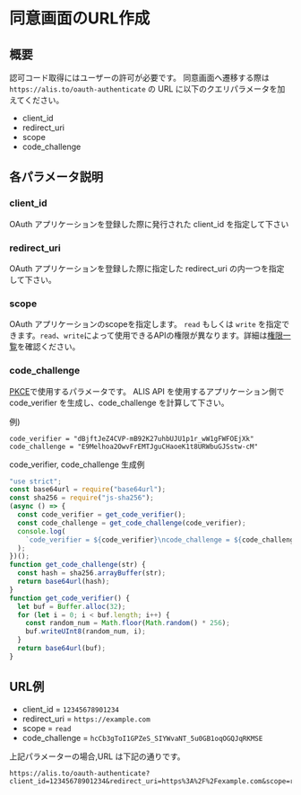 # 同意画面のURL作成

## 概要

認可コード取得にはユーザーの許可が必要です。
同意画面へ遷移する際は `https://alis.to/oauth-authenticate` の URL に以下のクエリパラメータを加えてください。

* client_id
* redirect_uri
* scope
* code_challenge

## 各パラメータ説明

### client_id

OAuth アプリケーションを登録した際に発行された client_id を指定して下さい

### redirect_uri

OAuth アプリケーションを登録した際に指定した redirect_uri の内一つを指定して下さい。

### scope

OAuth アプリケーションのscopeを指定します。
`read` もしくは `write` を指定できます。`read`、`write`によって使用できるAPIの権限が異なります。詳細は[権限一覧](/scopes/)を確認ください。

### code_challenge

[PKCE](https://tools.ietf.org/html/rfc7636#appendix-B)で使用するパラメータです。
ALIS API を使用するアプリケーション側で code_verifier を生成し、code_challenge を計算して下さい。

例) 

    code_verifier = "dBjftJeZ4CVP-mB92K27uhbUJU1p1r_wW1gFWFOEjXk"
    code_challenge = "E9Melhoa2OwvFrEMTJguCHaoeK1t8URWbuGJSstw-cM"

code_verifier, code_challenge 生成例

```javascript
"use strict";
const base64url = require("base64url");
const sha256 = require("js-sha256");
(async () => {
  const code_verifier = get_code_verifier();
  const code_challenge = get_code_challenge(code_verifier);
  console.log(
    `code_verifier = ${code_verifier}\ncode_challenge = ${code_challenge}`
  );
})();
function get_code_challenge(str) {
  const hash = sha256.arrayBuffer(str);
  return base64url(hash);
}
function get_code_verifier() {
  let buf = Buffer.alloc(32);
  for (let i = 0; i < buf.length; i++) {
    const random_num = Math.floor(Math.random() * 256);
    buf.writeUInt8(random_num, i);
  }
  return base64url(buf);
}
```

## URL例


* client_id = `12345678901234`
* redirect_uri = `https://example.com`
* scope = `read`
* code_challenge = `hcCb3gToI1GPZeS_SIYWvaNT_5u0GB1oqOGQJqRKMSE`

上記パラメーターの場合,URL は下記の通りです。

    https://alis.to/oauth-authenticate?client_id=12345678901234&redirect_uri=https%3A%2F%2Fexample.com&scope=read&code_challenge=hcCb3gToI1GPZeS_SIYWvaNT_5u0GB1oqOGQJqRKMSE

